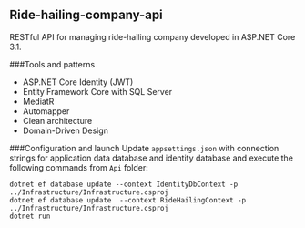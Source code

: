 ## Ride-hailing-company-api
RESTful API for managing ride-hailing company developed in ASP.NET Core 3.1.

###Tools and patterns
- ASP.NET Core Identity (JWT)
- Entity Framework Core with SQL Server
- MediatR
- Automapper
- Clean architecture
- Domain-Driven Design


###Configuration and launch
Update `appsettings.json` with connection strings for application data database and identity database and execute the following commands from `Api` folder: 
```
dotnet ef database update --context IdentityDbContext -p ../Infrastructure/Infrastructure.csproj
dotnet ef database update  --context RideHailingContext -p ../Infrastructure/Infrastructure.csproj
dotnet run
```